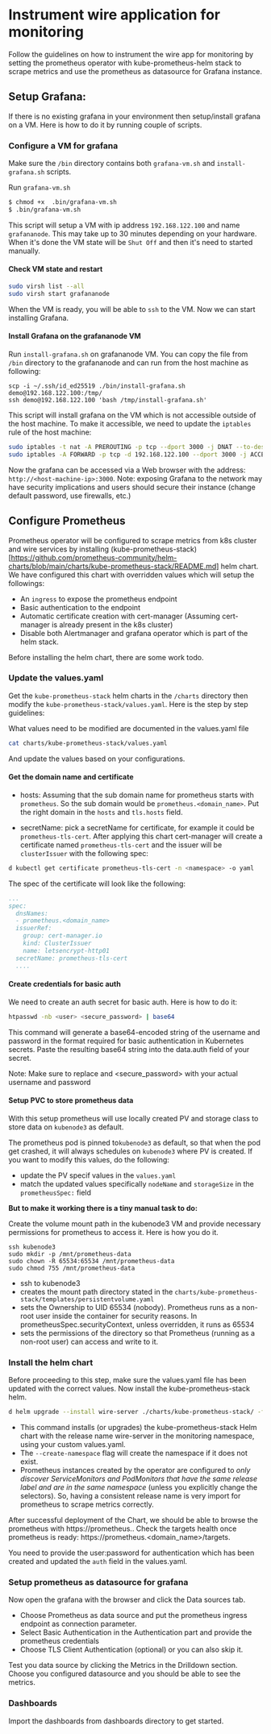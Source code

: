 # Instrument wire application for monitoring

Follow the guidelines on how to instrument the wire app for monitoring by setting the prometheus operator with kube-prometheus-helm stack to scrape metrics and use the prometheus as datasource for Grafana instance.

## Setup Grafana:
If there is no existing grafana in your environment then setup/install grafana on a VM. Here is how to do it by running couple of scripts.

### Configure a VM for grafana

Make sure the `/bin` directory contains both `grafana-vm.sh` and `install-grafana.sh` scripts.

Run `grafana-vm.sh`

```bash
$ chmod +x  .bin/grafana-vm.sh
$ .bin/grafana-vm.sh
```

This script will setup a VM with ip address `192.168.122.100` and name `grafananode`. This may take up to 30 minutes depending on your hardware. When it's done the VM state will be `Shut Off` and then it's need to started manually.

#### Check VM state and restart

```bash
sudo virsh list --all
sudo virsh start grafananode
```
When the VM is ready, you will be able to `ssh` to the VM. Now we can start installing Grafana.

#### Install Grafana on the grafananode VM

Run `install-grafana.sh` on grafananode VM. You can copy the file from `/bin` directory to the grafananode and can run from the host machine as following:

```ssh
scp -i ~/.ssh/id_ed25519 ./bin/install-grafana.sh demo@192.168.122.100:/tmp/
ssh demo@192.168.122.100 'bash /tmp/install-grafana.sh'
```
This script will install grafana on the VM which is not accessible outside of the host machine. To make it accessible, we need to update the `iptables` rule of the host machine:

```bash
sudo iptables -t nat -A PREROUTING -p tcp --dport 3000 -j DNAT --to-destination 192.168.122.100:3000
sudo iptables -A FORWARD -p tcp -d 192.168.122.100 --dport 3000 -j ACCEPT
```

Now the grafana can be accessed via a Web browser with the address: `http://<host-machine-ip>:3000`.
Note: exposing Grafana to the network may have security implications and users should secure their instance (change default password, use firewalls, etc.)


## Configure Prometheus

Prometheus operator will be configured to scrape metrics from k8s cluster and wire services by installing (kube-prometheus-stack)[https://github.com/prometheus-community/helm-charts/blob/main/charts/kube-prometheus-stack/README.md] helm chart. We have configured this chart with overridden values which will setup the followings:

- An `ingress` to expose the prometheus endpoint
- Basic authentication to the endpoint
- Automatic certificate creation with cert-manager (Assuming cert-manager is already present in the k8s cluster)
- Disable both Alertmanager and grafana operator which is part of the helm stack.

Before installing the helm chart, there are some work todo.

### Update the values.yaml

Get the `kube-prometheus-stack` helm charts in the `/charts` directory then modify the `kube-prometheus-stack/values.yaml`. Here is the step by step guidelines:

What values need to be modified are documented in the values.yaml file

```bash
cat charts/kube-prometheus-stack/values.yaml
```
And update the values based on your configurations.

#### Get the domain name and certificate

- hosts: Assuming that the sub domain name for prometheus starts with `prometheus`. So the sub domain would be `prometheus.<domain_name>`. Put the right domain in the `hosts` and `tls.hosts` field.

- secretName: pick a secretName for certificate, for example it could be `prometheus-tls-cert`. After applying this chart cert-manager will create a certificate named `prometheus-tls-cert` and the issuer will be `clusterIssuer` with the following spec:

```bash
d kubectl get certificate prometheus-tls-cert -n <namespace> -o yaml
```

The spec of the certificate will look like the following:

```yaml
...
spec:
  dnsNames:
  - prometheus.<domain_name>
  issuerRef:
    group: cert-manager.io
    kind: ClusterIssuer
    name: letsencrypt-http01
  secretName: prometheus-tls-cert
  ....
```

#### Create credentials for basic auth

We need to create an auth secret for basic auth. Here is how to do it:

```bash
htpasswd -nb <user> <secure_password> | base64
```
This command will generate a base64-encoded string of the username and password in the format required for basic authentication in Kubernetes secrets.
Paste the resulting base64 string into the data.auth field of your secret.

Note: Make sure to replace <user> and <secure_password> with your actual username and password

#### Setup PVC to store prometheus data
With this setup prometheus will use locally created PV and storage class to store data on `kubenode3` as default.

The prometheus pod is pinned to`kubenode3` as default, so that when the pod get crashed, it will always schedules on `kubenode3` where PV is created. 
If you want to modify this values, do the following:

- update the PV specif values in the `values.yaml`
- match the updated values specifically `nodeName` and `storageSize` in the `prometheusSpec:` field

**But to make it working there is a tiny manual task to do:**

Create the volume mount path in the kubenode3 VM and provide necessary permissions for prometheus to access it. Here is how you do it.

```ssh
ssh kubenode3
sudo mkdir -p /mnt/prometheus-data
sudo chown -R 65534:65534 /mnt/prometheus-data
sudo chmod 755 /mnt/prometheus-data
```

- ssh to kubenode3
- creates the mount path directory stated in the `charts/kube-prometheus-stack/templates/persistentvolume.yaml`
- sets the Ownership to UID 65534 (nobody). Prometheus runs as a non-root user inside the container for security reasons. In prometheusSpec.securityContext, unless overridden, it runs as 65534
- sets the permissions of the directory so that Prometheus (running as a non-root user) can access and write to it.

### Install the helm chart

Before proceeding to this step, make sure the values.yaml file has been updated with the correct values. Now install the kube-prometheus-stack helm.

```bash
d helm upgrade --install wire-server ./charts/kube-prometheus-stack/ -f charts/kube-prometheus-stack/values.yaml --namespace monitoring --create-namespace
```

- This command installs (or upgrades) the kube-prometheus-stack Helm chart with the release name wire-server in the monitoring namespace, using your custom values.yaml.
- The `--create-namespace` flag will create the namespace if it does not exist.
- Prometheus instances created by the operator are configured to *only discover ServiceMonitors and PodMonitors that have the same release label and are in the same namespace* (unless you explicitly change the selectors). So, having a consistent release name is very import for prometheus to scrape metrics correctly.

After successful deployment of the Chart, we should be able to browse the prometheus with https://prometheus.<domain>. Check the targets health once prometheus is ready: https://prometheus.<domain_name>/targets. 

You need to provide the user:password for authentication which has been created and updated the `auth` field in the values.yaml.

### Setup prometheus as datasource for grafana

Now open the grafana with the browser and click the Data sources tab. 
- Choose Prometheus as data source and put the prometheus ingress endpoint as connection parameter.
- Select Basic Authentication in the Authentication part and provide the prometheus credentials
- Choose TLS Client Authentication (optional) or you can also skip it.

Test you data source by clicking the Metrics in the Drilldown section. Choose you configured datasource and you should be able to see the metrics.

### Dashboards

Import the dashboards from dashboards directory to get started.